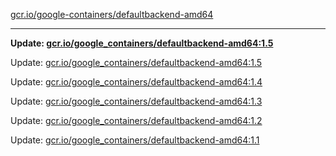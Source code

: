[gcr.io/google-containers/defaultbackend-amd64](https://hub.docker.com/r/cruse/defaultbackend-amd64/tags/) 

----
**Update: [gcr.io/google_containers/defaultbackend-amd64:1.5](https://hub.docker.com/r/cruse/defaultbackend-amd64/tags/)**

Update: [gcr.io/google_containers/defaultbackend-amd64:1.5](https://hub.docker.com/r/cruse/defaultbackend-amd64/tags/)

Update: [gcr.io/google_containers/defaultbackend-amd64:1.4](https://hub.docker.com/r/cruse/defaultbackend-amd64/tags/)

Update: [gcr.io/google_containers/defaultbackend-amd64:1.3](https://hub.docker.com/r/cruse/defaultbackend-amd64/tags/)

Update: [gcr.io/google_containers/defaultbackend-amd64:1.2](https://hub.docker.com/r/cruse/defaultbackend-amd64/tags/)

Update: [gcr.io/google_containers/defaultbackend-amd64:1.1](https://hub.docker.com/r/cruse/defaultbackend-amd64/tags/)

